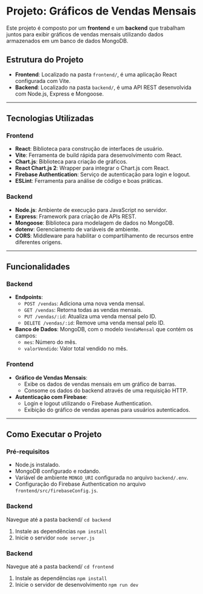 # Projeto: Gráficos de Vendas Mensais

Este projeto é composto por um **frontend** e um **backend** que trabalham juntos para exibir gráficos de vendas mensais utilizando dados armazenados em um banco de dados MongoDB.

## Estrutura do Projeto

- **Frontend**: Localizado na pasta `frontend/`, é uma aplicação React configurada com Vite.
- **Backend**: Localizado na pasta `backend/`, é uma API REST desenvolvida com Node.js, Express e Mongoose.

---

## Tecnologias Utilizadas

### Frontend

- **React**: Biblioteca para construção de interfaces de usuário.
- **Vite**: Ferramenta de build rápida para desenvolvimento com React.
- **Chart.js**: Biblioteca para criação de gráficos.
- **React Chart.js 2**: Wrapper para integrar o Chart.js com React.
- **Firebase Authentication**: Serviço de autenticação para login e logout.
- **ESLint**: Ferramenta para análise de código e boas práticas.

### Backend

- **Node.js**: Ambiente de execução para JavaScript no servidor.
- **Express**: Framework para criação de APIs REST.
- **Mongoose**: Biblioteca para modelagem de dados no MongoDB.
- **dotenv**: Gerenciamento de variáveis de ambiente.
- **CORS**: Middleware para habilitar o compartilhamento de recursos entre diferentes origens.

---

## Funcionalidades

### Backend

- **Endpoints**:
  - `POST /vendas`: Adiciona uma nova venda mensal.
  - `GET /vendas`: Retorna todas as vendas mensais.
  - `PUT /vendas/:id`: Atualiza uma venda mensal pelo ID.
  - `DELETE /vendas/:id`: Remove uma venda mensal pelo ID.
- **Banco de Dados**: MongoDB, com o modelo `VendaMensal` que contém os campos:
  - `mes`: Número do mês.
  - `valorVendido`: Valor total vendido no mês.

### Frontend

- **Gráfico de Vendas Mensais**:
  - Exibe os dados de vendas mensais em um gráfico de barras.
  - Consome os dados do backend através de uma requisição HTTP.
- **Autenticação com Firebase**:
  - Login e logout utilizando o Firebase Authentication.
  - Exibição do gráfico de vendas apenas para usuários autenticados.

---

## Como Executar o Projeto

### Pré-requisitos

- Node.js instalado.
- MongoDB configurado e rodando.
- Variável de ambiente `MONGO_URI` configurada no arquivo `backend/.env`.
- Configuração do Firebase Authentication no arquivo `frontend/src/firebaseConfig.js`.

### Backend

Navegue até a pasta backend/
`cd backend`

1. Instale as dependências
   `npm install`
2. Inicie o servidor
   `node server.js`

### Backend

Navegue até a pasta backend/
`cd frontend`

1. Instale as dependências
   `npm install`
2. Inicie o servidor de desenvolvimento
   `npm run dev`
